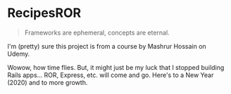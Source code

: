 # RecipesROR

> Frameworks are ephemeral, concepts are eternal.

I'm (pretty) sure this project is from a course by Mashrur Hossain on Udemy.

Wowow, how time flies. But, it might just be my luck that I stopped building Rails apps... ROR, Express, etc. will come and go. Here's to a New Year (2020) and to more growth.
